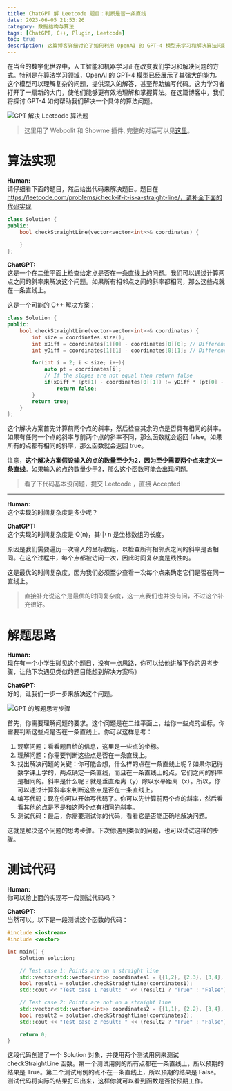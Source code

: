 ```yaml
---
title: ChatGPT 解 Leetcode 题目：判断是否一条直线
date: 2023-06-05 21:53:26
category: 数据结构与算法
tags: [ChatGPT, C++, Plugin, Leetcode]
toc: true
description: 这篇博客详细讨论了如何利用 OpenAI 的 GPT-4 模型来学习和解决算法问题。我们以一个具体的例子——在二维平面上判断一组点是否在同一直线上的问题为例，展示了 GPT-4 如何提供解决方案，编写代码，以及进行代码测试。此外，我们还讨论了 GPT-4 如何帮助我们理解问题，找出解决问题的关键，以及编写和测试代码。这篇博客是对 GPT-4 在算法学习中应用的深入探讨，对于想要了解人工智能如何改变我们学习方式的读者来说，这是一篇必读的文章。
---
```


在当今的数字化世界中，人工智能和机器学习正在改变我们学习和解决问题的方式。特别是在算法学习领域，OpenAI 的 GPT-4 模型已经展示了其强大的能力。这个模型可以理解复杂的问题，提供深入的解答，甚至帮助编写代码。这为学习者打开了一扇新的大门，使他们能够更有效地理解和掌握算法。在这篇博客中，我们将探讨 GPT-4 如何帮助我们解决一个具体的算法问题。

![GPT 解决 Leetcode 算法题](https://slefboot-1251736664.cos.ap-beijing.myqcloud.com/20230605_gpt4_leetcode_1232.png)

> 这里用了 Webpolit 和  Showme 插件, 完整的对话可以见[这里](https://chat.openai.com/share/f8bd50fe-593d-461c-8ecd-d7fe75e79e45)。

<!--more-->

# 算法实现

**Human:**  
请仔细看下面的题目，然后给出代码来解决题目。题目在 https://leetcode.com/problems/check-if-it-is-a-straight-line/，请补全下面的代码实现

```c++
class Solution {
public:
    bool checkStraightLine(vector<vector<int>>& coordinates) {
        
    }
};
```

**ChatGPT:**  
这是一个在二维平面上检查给定点是否在一条直线上的问题。我们可以通过计算两点之间的斜率来解决这个问题。如果所有相邻点之间的斜率都相同，那么这些点就在一条直线上。

这是一个可能的 C++ 解决方案：

```c++
class Solution {
public:
    bool checkStraightLine(vector<vector<int>>& coordinates) {
        int size = coordinates.size();
        int xDiff = coordinates[1][0] - coordinates[0][0]; // Difference in x
        int yDiff = coordinates[1][1] - coordinates[0][1]; // Difference in y

        for(int i = 2; i < size; i++){
            auto pt = coordinates[i];
            // If the slopes are not equal then return false
            if(xDiff * (pt[1] - coordinates[0][1]) != yDiff * (pt[0] - coordinates[0][0]))
                return false;
        }
        return true;
    }
};
```

这个解决方案首先计算前两个点的斜率，然后检查其余的点是否具有相同的斜率。如果有任何一个点的斜率与前两个点的斜率不同，那么函数就会返回 false。如果所有的点都有相同的斜率，那么函数就会返回 true。

注意，**这个解决方案假设输入的点的数量至少为2，因为至少需要两个点来定义一条直线**。如果输入的点的数量少于2，那么这个函数可能会出现问题。

> 看了下代码基本没问题，提交 Leetcode ，直接 Accepted

---
**Human:**  
这个实现的时间复杂度是多少呢？

**ChatGPT:**  
这个实现的时间复杂度是 O(n)，其中 n 是坐标数组的长度。

原因是我们需要遍历一次输入的坐标数组，以检查所有相邻点之间的斜率是否相同。在这个过程中，每个点都被访问一次，因此时间复杂度是线性的。

这是最优的时间复杂度，因为我们必须至少查看一次每个点来确定它们是否在同一直线上。

> 直接补充说这个是最优的时间复杂度，这一点我们也并没有问，不过这个补充很好。

# 解题思路

**Human:**  
现在有一个小学生碰见这个题目，没有一点思路，你可以给他讲解下你的思考步骤，让他下次遇见类似的题目能想到解决方案吗》

**ChatGPT:**  
好的，让我们一步一步来解决这个问题。

![GPT 的解题思考步骤](https://slefboot-1251736664.cos.ap-beijing.myqcloud.com/20230605_gpt4_leetcode_1232_method.png)

首先，你需要理解问题的要求。这个问题是在二维平面上，给你一些点的坐标，你需要判断这些点是否在一条直线上。你可以这样思考：

1. 观察问题：看看题目给的信息，这里是一些点的坐标。
2. 理解问题：你需要判断这些点是否在一条直线上。
3. 找出解决问题的关键：你可能会想，什么样的点在一条直线上呢？如果你记得数学课上学的，两点确定一条直线，而且在一条直线上的点，它们之间的斜率是相同的。斜率是什么呢？就是垂直距离（y）除以水平距离（x）。所以，你可以通过计算斜率来判断这些点是否在一条直线上。
4. 编写代码：现在你可以开始写代码了。你可以先计算前两个点的斜率，然后看看其他的点是不是和这两个点有相同的斜率。
5. 测试代码：最后，你需要测试你的代码，看看它是否能正确地解决问题。

这就是解决这个问题的思考步骤。下次你遇到类似的问题，也可以试试这样的步骤。

# 测试代码

**Human:**  
你可以给上面的实现写一段测试代码吗？

**ChatGPT:**  
当然可以。以下是一段测试这个函数的代码：

```c++
#include <iostream>
#include <vector>

int main() {
    Solution solution;

    // Test case 1: Points are on a straight line
    std::vector<std::vector<int>> coordinates1 = {{1,2}, {2,3}, {3,4}, {4,5}, {5,6}, {6,7}};
    bool result1 = solution.checkStraightLine(coordinates1);
    std::cout << "Test case 1 result: " << (result1 ? "True" : "False") << std::endl;

    // Test case 2: Points are not on a straight line
    std::vector<std::vector<int>> coordinates2 = {{1,1}, {2,2}, {3,4}, {4,5}, {5,6}, {7,7}};
    bool result2 = solution.checkStraightLine(coordinates2);
    std::cout << "Test case 2 result: " << (result2 ? "True" : "False") << std::endl;

    return 0;
}
```

这段代码创建了一个 Solution 对象，并使用两个测试用例来测试 checkStraightLine 函数。第一个测试用例的所有点都在一条直线上，所以预期的结果是 True。第二个测试用例的点不在一条直线上，所以预期的结果是 False。测试代码将实际的结果打印出来，这样你就可以看到函数是否按预期工作。